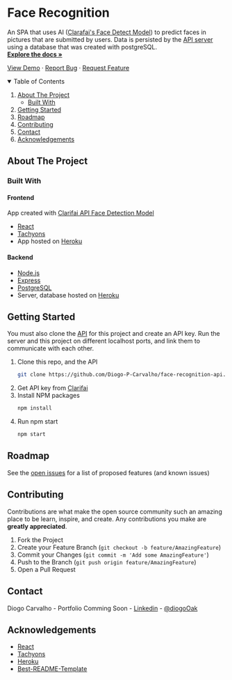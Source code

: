 # Face Recognition

An SPA that uses AI ([Clarafai's Face Detect Model](https://www.clarifai.com/models/ai-face-detection)) to predict faces in pictures that are submitted by users. Data is persisted by the [API server](https://github.com/Diogo-P-Carvalho/face-recognition-api) using a database that was created with postgreSQL.
<br>
<a href="https://github.com/Diogo-P-Carvalho/face-recognition-spa/blob/master/README.md"><strong>Explore the docs »</strong></a>

<a href="https://smartfacedetectionapp.herokuapp.com/">View Demo</a>
·
<a href="https://github.com/Diogo-P-Carvalho/face-recognition-spa/issues">Report Bug</a>
·
<a href="https://github.com/Diogo-P-Carvalho/face-recognition-spa/issues">Request Feature</a>

<!-- TABLE OF CONTENTS -->
<details open="open">
  <summary>Table of Contents</summary>
  <ol>
    <li>
      <a href="#about-the-project">About The Project</a>
      <ul>
        <li><a href="#built-with">Built With</a></li>
      </ul>
    </li>    
    <li>
      <a href="#getting-started">Getting Started</a>      
    </li>
    <li><a href="#roadmap">Roadmap</a></li>
    <li><a href="#contributing">Contributing</a></li>
    <li><a href="#contact">Contact</a></li>
    <li><a href="#acknowledgements">Acknowledgements</a></li>
  </ol>
</details>

<!-- ABOUT THE PROJECT -->

## About The Project

### Built With

#### Frontend

App created with [Clarifai API Face Detection Model](https://www.clarifai.com/models/ai-face-detection)

-   [React](https://reactjs.org/)
-   [Tachyons](https://tachyons.io/)
-   App hosted on [Heroku](https://www.heroku.com)

#### Backend

-   [Node.js](https://nodejs.org)
-   [Express](https://www.expressjs.com)
-   [PostgreSQL](https://www.postgresql.org)
-   Server, database hosted on [Heroku](https://www.heroku.com)

<!-- GETTING STARTED -->

## Getting Started

You must also clone the [API](https://github.com/Diogo-P-Carvalho/face-recognition-api) for this project and create an API key.
Run the server and this project on different localhost ports, and link them to communicate with each other.

1. Clone this repo, and the API
    ```sh
    git clone https://github.com/Diogo-P-Carvalho/face-recognition-api.git
    ```
2. Get API key from [Clarifai](https://www.clarifai.com)
3. Install NPM packages
    ```sh
    npm install
    ```
4. Run npm start
    ```sh
    npm start
    ```

<!-- ROADMAP -->

## Roadmap

See the [open issues](https://github.com/Diogo-P-Carvalho/face-recognition-spa/issues) for a list of proposed features (and known issues)

<!-- CONTRIBUTING -->

## Contributing

Contributions are what make the open source community such an amazing place to be learn, inspire, and create. Any contributions you make are **greatly appreciated**.

1. Fork the Project
2. Create your Feature Branch (`git checkout -b feature/AmazingFeature`)
3. Commit your Changes (`git commit -m 'Add some AmazingFeature'`)
4. Push to the Branch (`git push origin feature/AmazingFeature`)
5. Open a Pull Request

<!--CONTACT -->

## Contact

Diogo Carvalho - Portfolio Comming Soon - [Linkedin](www.linkedin.com/in/diogo-carvalho-83a96a14a) - [@diogoOak](https://twitter.com/diogoOak)

<!-- ACKNOWLEDGMENTS -->

## Acknowledgements

-   [React](https://reactjs.org/)
-   [Tachyons](https://tachyons.io/)
-   [Heroku](https://www.heroku.com)
-   [Best-README-Template](https://github.com/othneildrew/Best-README-Template)

